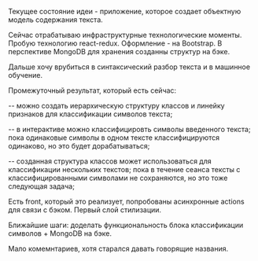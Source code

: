 Текущее состояние идеи - приложение, которое создает объектную модель содержания текста.

Сейчас отрабатываю инфраструктурные технологические моменты.
Пробую технологию react-redux. Оформление - на Bootstrap. В перспективе MongoDB для хранения созданны структур на бэке.

Дальше хочу врубиться в синтаксический разбор текста и в машинное обучение. 

Промежуточный результат, который есть сейчас:

-- можно создать иерархическую структуру классов и линейку признаков для классификации символов текста;

-- в интерактиве можно классифицировть символы введенного текста; пока одинаковые символы в одном тексте классифицируются одинаково, но это будет дорабатываться; 

-- созданная структура классов может использоваться для классификации нескольких текстов; пока в течение сеанса тексты с классифицированными символами не сохраняются, но это тоже следующая задача;

Есть front, который это реализует, попробованы асинхронные actions для связи с бэком. Первый слой стилизации.

Ближайшие шаги: доделать функциональность блока классификации символов + MongoDB на бэке.

Мало комемнтариев, хотя старался давать говорящие названия.
